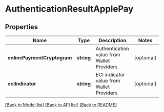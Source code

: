 # AuthenticationResultApplePay

## Properties
Name | Type | Description | Notes
------------ | ------------- | ------------- | -------------
**onlinePaymentCryptogram** | **string** | Authentication value from Wallet Providers | [optional] 
**eciIndicator** | **string** | ECI indicator value from Wallet Providers | [optional] 

[[Back to Model list]](../../README.md#documentation-for-models) [[Back to API list]](../../README.md#documentation-for-api-endpoints) [[Back to README]](../../README.md)


